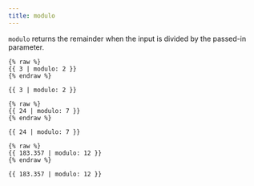 ```yaml
---
title: modulo
---
```


`modulo` returns the remainder when the input is divided by the passed-in parameter.

```liquid
{% raw %}
{{ 3 | modulo: 2 }}
{% endraw %}
```

```text
{{ 3 | modulo: 2 }}
```

```liquid
{% raw %}
{{ 24 | modulo: 7 }}
{% endraw %}
```

```text
{{ 24 | modulo: 7 }}
```

```liquid
{% raw %}
{{ 183.357 | modulo: 12 }}
{% endraw %}
```

```text
{{ 183.357 | modulo: 12 }}
```
